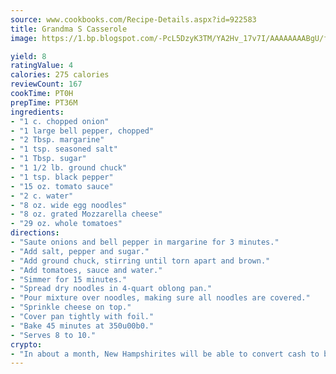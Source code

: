 ```yaml
---
source: www.cookbooks.com/Recipe-Details.aspx?id=922583
title: Grandma S Casserole
image: https://1.bp.blogspot.com/-PcL5DzyK3TM/YA2Hv_17v7I/AAAAAAAABgU/fyHeesSth_IZW9mL5lk6GxJO8cW8ksrGACLcBGAsYHQ/s320/12.png

yield: 8
ratingValue: 4
calories: 275 calories
reviewCount: 167
cookTime: PT0H
prepTime: PT36M
ingredients:
- "1 c. chopped onion"
- "1 large bell pepper, chopped"
- "2 Tbsp. margarine"
- "1 tsp. seasoned salt"
- "1 Tbsp. sugar"
- "1 1/2 lb. ground chuck"
- "1 tsp. black pepper"
- "15 oz. tomato sauce"
- "2 c. water"
- "8 oz. wide egg noodles"
- "8 oz. grated Mozzarella cheese"
- "29 oz. whole tomatoes"
directions:
- "Saute onions and bell pepper in margarine for 3 minutes."
- "Add salt, pepper and sugar."
- "Add ground chuck, stirring until torn apart and brown."
- "Add tomatoes, sauce and water."
- "Simmer for 15 minutes."
- "Spread dry noodles in 4-quart oblong pan."
- "Pour mixture over noodles, making sure all noodles are covered."
- "Sprinkle cheese on top."
- "Cover pan tightly with foil."
- "Bake 45 minutes at 350u00b0."
- "Serves 8 to 10."
crypto:
- "In about a month, New Hampshirites will be able to convert cash to bitcoins via new bitcoin ATMs popping up in the state."
---
```

